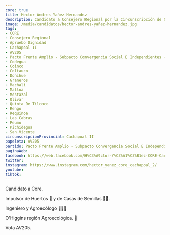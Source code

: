```yaml
---
core: true
title: Hector Andres Yañez Hernandez
description: Candidato a Consejero Regional por la Circunscripción de Cachapoal II
image: /media/candidatos/hector-andres-yañez-hernandez.jpg
tags:
- CORE
- Consejero Regional
- Apruebo Dignidad
- Cachapoal II
- AV205
- Pacto Frente Amplio - Subpacto Convergencia Social E Independientes - Convergencia Social
- Codegua
- Coinco
- Coltauco
- Doñihue
- Graneros
- Machali
- Malloa
- Mostazal
- Olivar
- Quinta De Tilcoco
- Rengo
- Requinoa
- Las Cabras
- Peumo
- Pichidegua
- San Vicente
circunscripcionProvincial: Cachapoal II
papeleta: AV205
partido: Pacto Frente Amplio - Subpacto Convergencia Social E Independientes - Convergencia Social
paginaWeb:
facebook: https://web.facebook.com/H%C3%A9ctor-Y%C3%A1%C3%B1ez-CORE-Cachapoal-2-106963718106683/
twitter:
instagram: https://www.instagram.com/hector_yanez_core_cachapoal_2/
youtube:
tiktok:
---
```

Candidato a Core.

Impulsor de Huertos 🌻 y de Casas de Semillas 🌾🌱.

Ingeniero y Agroecólogo 🐞🐝🦋

O'Higgins región Agroecológica. 💚

Vota AV205.
